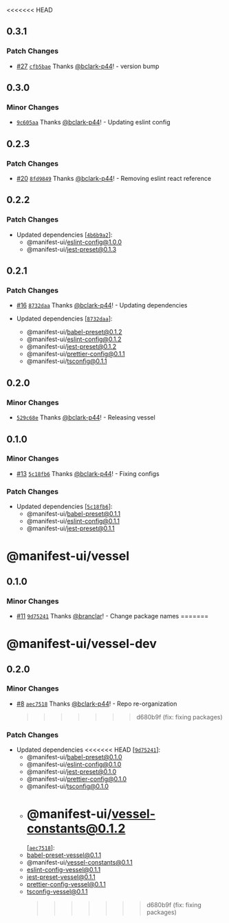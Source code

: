 <<<<<<< HEAD

## 0.3.1

### Patch Changes

- [#27](https://github.com/project44/vessel/pull/27)
  [`cfb5bae`](https://github.com/project44/vessel/commit/cfb5baea1a547b74edf132cd5e12b3046fb7e09a)
  Thanks [@bclark-p44](https://github.com/bclark-p44)! - version bump

## 0.3.0

### Minor Changes

- [`9c605aa`](https://github.com/project44/vessel/commit/9c605aa70fa2992c06c6cb5d623c362590bdc9a3)
  Thanks [@bclark-p44](https://github.com/bclark-p44)! - Updating eslint config

## 0.2.3

### Patch Changes

- [#20](https://github.com/project44/vessel/pull/20)
  [`8fd9849`](https://github.com/project44/vessel/commit/8fd9849c60331f8f5ec5b72d1dca827812c1c7b2)
  Thanks [@bclark-p44](https://github.com/bclark-p44)! - Removing eslint react reference

## 0.2.2

### Patch Changes

- Updated dependencies
  [[`4b6b9a2`](https://github.com/project44/vessel/commit/4b6b9a22fad4bddca482f84fc3f8c6f026e69b55)]:
  - @manifest-ui/eslint-config@1.0.0
  - @manifest-ui/jest-preset@0.1.3

## 0.2.1

### Patch Changes

- [#16](https://github.com/project44/vessel/pull/16)
  [`8732daa`](https://github.com/project44/vessel/commit/8732daa7af30b297b10a43152ba4ea6678fa6935)
  Thanks [@bclark-p44](https://github.com/bclark-p44)! - Updating dependencies

- Updated dependencies
  [[`8732daa`](https://github.com/project44/vessel/commit/8732daa7af30b297b10a43152ba4ea6678fa6935)]:
  - @manifest-ui/babel-preset@0.1.2
  - @manifest-ui/eslint-config@0.1.2
  - @manifest-ui/jest-preset@0.1.2
  - @manifest-ui/prettier-config@0.1.1
  - @manifest-ui/tsconfig@0.1.1

## 0.2.0

### Minor Changes

- [`529c68e`](https://github.com/project44/vessel/commit/529c68ee688ba6b22ec7401ece4f4e470206e820)
  Thanks [@bclark-p44](https://github.com/bclark-p44)! - Releasing vessel

## 0.1.0

### Minor Changes

- [#13](https://github.com/project44/vessel/pull/13)
  [`5c18fb6`](https://github.com/project44/vessel/commit/5c18fb64520d1ab05d7f01cf6038df78ac6c7171)
  Thanks [@bclark-p44](https://github.com/bclark-p44)! - Fixing configs

### Patch Changes

- Updated dependencies
  [[`5c18fb6`](https://github.com/project44/vessel/commit/5c18fb64520d1ab05d7f01cf6038df78ac6c7171)]:
  - @manifest-ui/babel-preset@0.1.1
  - @manifest-ui/eslint-config@0.1.1
  - @manifest-ui/jest-preset@0.1.1

# @manifest-ui/vessel

## 0.1.0

### Minor Changes

- [#11](https://github.com/project44/vessel/pull/11)
  [`9d75241`](https://github.com/project44/vessel/commit/9d752412a1ee1adfb52c6393b4323ef969ca5dfe)
  Thanks [@branclar](https://github.com/branclar)! - Change package names =======

# @manifest-ui/vessel-dev

## 0.2.0

### Minor Changes

- [#8](https://github.com/project44/vessel/pull/8)
  [`aec7518`](https://github.com/project44/vessel/commit/aec75181429d6ab16d08a34ee37b184bde49cd24)
  Thanks [@bclark-p44](https://github.com/bclark-p44)! - Repo re-organization
  > > > > > > > d680b9f (fix: fixing packages)

### Patch Changes

- Updated dependencies <<<<<<< HEAD
  [[`9d75241`](https://github.com/project44/vessel/commit/9d752412a1ee1adfb52c6393b4323ef969ca5dfe)]:
  - @manifest-ui/babel-preset@0.1.0
  - @manifest-ui/eslint-config@0.1.0
  - @manifest-ui/jest-preset@0.1.0
  - @manifest-ui/prettier-config@0.1.0
  - @manifest-ui/tsconfig@0.1.0
  - # @manifest-ui/vessel-constants@0.1.2
    [[`aec7518`](https://github.com/project44/vessel/commit/aec75181429d6ab16d08a34ee37b184bde49cd24)]:
  - babel-preset-vessel@0.1.1
  - @manifest-ui/vessel-constants@0.1.1
  - eslint-config-vessel@0.1.1
  - jest-preset-vessel@0.1.1
  - prettier-config-vessel@0.1.1
  - tsconfig-vessel@0.1.1
    > > > > > > > d680b9f (fix: fixing packages)
